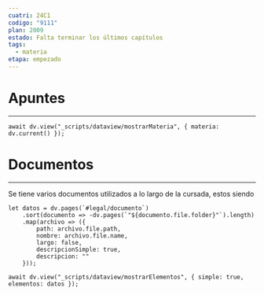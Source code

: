 ```yaml
---
cuatri: 24C1
codigo: "9111"
plan: 2009
estado: Falta terminar los últimos capítulos
tags:
  - materia
etapa: empezado
---
```

# Apuntes 
---
```dataviewjs
await dv.view("_scripts/dataview/mostrarMateria", { materia: dv.current() });
```
# Documentos
---
Se tiene varios documentos utilizados a lo largo de la cursada, estos siendo

```dataviewjs
let datos = dv.pages(`#legal/documento`)
	.sort(documento => -dv.pages(`"${documento.file.folder}"`).length)
	.map(archivo => ({
        path: archivo.file.path,
        nombre: archivo.file.name,
        largo: false,
        descripcionSimple: true,
        descripcion: ""
    }));

await dv.view("_scripts/dataview/mostrarElementos", { simple: true, elementos: datos });
```